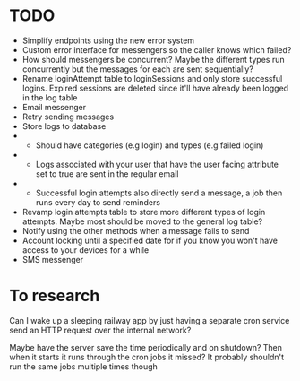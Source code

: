 # TODO

-   Simplify endpoints using the new error system
-   Custom error interface for messengers so the caller knows which failed?
-   How should messengers be concurrent? Maybe the different types run concurrently but the messages for each are sent sequentially?
-   Rename loginAttempt table to loginSessions and only store successful logins. Expired sessions are deleted since it'll have already been logged in the log table
-   Email messenger
-   Retry sending messages
-   Store logs to database
-   -   Should have categories (e.g login) and types (e.g failed login)
-   -   Logs associated with your user that have the user facing attribute set to true are sent in the regular email
-   -   Successful login attempts also directly send a message, a job then runs every day to send reminders
-   Revamp login attempts table to store more different types of login attempts. Maybe most should be moved to the general log table?
-   Notify using the other methods when a message fails to send
-   Account locking until a specified date for if you know you won't have access to your devices for a while
-   SMS messenger

# To research

Can I wake up a sleeping railway app by just having a separate cron service send an HTTP request over the internal network?

Maybe have the server save the time periodically and on shutdown? Then when it starts it runs through the cron jobs it missed? It probably shouldn't run the same jobs multiple times though
